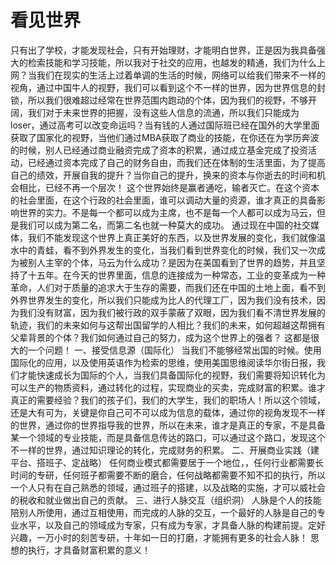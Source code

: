 # 看见世界

只有出了学校，才能发现社会，只有开始理财，才能明白世界，正是因为我具备强大的检索技能和学习技能，所以我对于社交的应用，也越发的精通，我们为什么上网？当我们在现实的生活上过着单调的生活的时候，网络可以给我们带来不一样的视角，通过中国牛人的视野，我们可以看到这个不一样的世界，因为世界信息的封锁，所以我们很难超过经常在世界范围内跑动的个体，因为我们的视野，不够开阔，我们对于未来世界的把握，没有这些人信息的流通，所以我们只能成为loser，通过高考可以改变命运吗？当有钱的人通过国际班已经在国外的大学里面获取了国家化的视野，当他们通过MBA获取了商业的技能，在你还在为学历奔波的时候，别人已经通过商业融资完成了资本的积累，通过成立基金完成了投资活动，已经通过资本完成了自己的财务自由，而我们还在体制的生活里面，为了提高自己的绩效，开展自我的提升？当你自己的提升，换来的资本与你逝去的时间和机会相比，已经不再一个层次！
这个世界始终是赢者通吃，输者灭亡。在这个资本的社会里面，在这个行政的社会里面，谁可以调动大量的资源，谁才真正的具备影响世界的实力。不是每一个都可以成为主席，也不是每一个人都可以成为马云，但是我们可以成为第二名，而第二名也就一种莫大的成功。
通过现在中国的社交媒体，我们不能发现这个世界上真正美好的东西，以及世界发展的变化，我们就像温水中的青蛙，看不到外界发生的变化，当我们看到世界变化的时候，我们又一次成为被别人主宰的个体，马云为什么成功？是因为在美国看到了世界的趋势，并且坚持了十五年。在今天的世界里面，信息的连接成为一种常态，工业的变革成为一种革命，人们对于质量的追求大于生存的需要，而我们还在中国的土地上面，看不到外界世界发生的变化，所以我们只能成为比人的代理工厂，因为我们没有技术，因为我们没有财富，因为我们被行政的双手蒙蔽了双眼，因为我们看不清世界发展的轨迹，我们的未来如何与这帮出国留学的人相比？我们的未来，如何超越这帮拥有父辈背景的个体？我们如何通过自己的努力，成为这个世界上的强者？
这都是很大的一个问题！
一、接受信息源（国际化）
当我们不能够经常出国的时候。使用国际化的应用，以及使用英语作为检索的思维，使用美国思维阅读华尔街日报，我们才能快速成长为国际的个人，当我们具备国际化的视野，我们需要将知识转化为可以生产的物质资料，通过转化的过程，实现商业的买卖，完成财富的积累。谁才真正的需要经验？我们的孩子们，我们的大学生，我们的职场人！所以这个领域，还是大有可为，关键是你自己可不可以成为信息的载体，通过你的视角发现不一样的世界，通过你的世界指导我的世界，所以在未来，谁才是真正的专家，不是具备某一个领域的专业技能，而是具备信息传达的路口，可以通过这个路口，发现这个不一样的世界，通过知识理论的转化，完成财务的积累。
二、开展商业实践（建平台、搭班子、定战略）
任何商业模式都需要居于一个地位，，任何行业都需要长时间的专研，任何班子都需要不断的磨合，任何战略都需要不知不扣的执行，所以一个人只有在自己熟悉的领域，通过班子的搭建，以及战略的实施，才可以威社会的税收和就业做出自己的贡献。
三、进行人脉交互（组织洞）
人脉是个人的技能陪别人所使用，通过互相使用，而完成的人脉的交互，一个最好的人脉是自己的专业水平，以及自己的领域成为专家，只有成为专家，才具备人脉的构建前提。定好兴趣，一万小时的刻苦专研，十年如一日的打磨，才能拥有更多的社会人脉！
思想的执行，才具备财富积累的意义！
